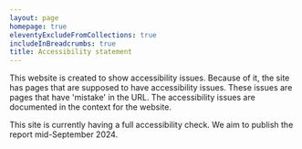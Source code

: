 ```yaml
---
layout: page
homepage: true
eleventyExcludeFromCollections: true
includeInBreadcrumbs: true
title: Accessibility statement
---
```


This website is created to show accessibility issues. Because of it, the site has pages that are supposed to have accessibility issues. These issues are pages that have 'mistake' in the URL. The accessibility issues are documented in the context for the website.

This site is currently having a full accessibility check. We aim to publish the report mid-September 2024.
